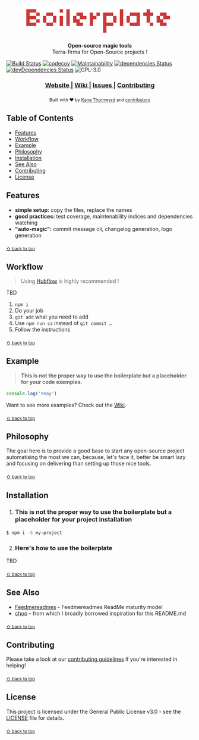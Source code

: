 <h1 align="center">
  <img src="https://github.com/kane-thornwyrd/boilerplate/blob/develop/logo.png" alt="Boilerplate">
</h1>
<div align="center">
  <strong>Open-source magic tools</strong>
</div>
<div align="center">
  Terra-firma for Open-Source projects !
</div>

[![Build Status](https://travis-ci.org/kane-thornwyrd/boilerplate.png?branch=develop)](https://travis-ci.org/kane-thornwyrd/boilerplate)
[![codecov](https://img.shields.io/codecov/c/github/kane-thornwyrd/boilerplate.svg)](https://codecov.io/gh/kane-thornwyrd/boilerplate)
[![Maintainability](https://api.codeclimate.com/v1/badges/2e85ad60226c73095c56/maintainability)](https://codeclimate.com/github/kane-thornwyrd/boilerplate/maintainability)
[![dependencies Status](https://david-dm.org/kane-thornwyrd/boilerplate/status.png)](https://david-dm.org/kane-thornwyrd/boilerplate)
[![devDependencies Status](https://david-dm.org/kane-thornwyrd/boilerplate/dev-status.png)](https://david-dm.org/kane-thornwyrd/boilerplate?type=dev)
![GPL-3.0](https://img.shields.io/github/license/kane-thornwyrd/boilerplate.png)

<div align="center">
  <h3>
    <a href="https://kane-thornwyrd.github.io/boilerplate">
      Website
    </a>
    <span> | </span>
    <a href="https://github.com/kane-thornwyrd/boilerplate/wiki">
      Wiki
    </a>
    <span> | </span>
    <a href="https://github.com/kane-thornwyrd/boilerplate/issues">
      Issues
    </a>
    <span> | </span>
    <a href="https://github.com/kane-thornwyrd/boilerplate/blob/master/.github/CONTRIBUTING.md">
      Contributing
    </a>
  </h3>
</div>
<div align="center">
  <sub>Built with ❤︎ by
  <a href="https://twitter.com/Kane_Thornwyrd">Kane Thornwyrd</a> and
  <a href="https://github.com/kane-thornwyrd/boilerplate/graphs/contributors">
    contributors
  </a>
</div>
<div id="contents"></div>

## Table of Contents
- [Features](#features)
- [Workflow](#workflow)
- [Example](#example)
- [Philosophy](#philosophy)
- [Installation](#installation)
- [See Also](#see-also)
- [Contributing](#support)
- [License](#license)

## Features
- __simple setup:__ copy the files, replace the names
- __good practices:__ test coverage, maintenability indices and dependencies watching
- __"auto-magic":__ commit message cli, changelog generation, logo generation

<sub>[⇧ back to top](#contents)</sub>

## Workflow
> Using [Hubflow](https://datasift.github.io/gitflow/) is highly recommended !

TBD
1. `npm i`
2. Do your job
3. `git add` what you need to add
4. Use `npm run cz` instead of `git commit …`
5. Follow the instructions

<sub>[⇧ back to top](#contents)</sub>

## Example
>**This is not the proper way to use the boilerplate but a placeholder for your code exemples**.

```js
console.log('Yeay')
```
Want to see more examples? Check out the [Wiki](https://github.com/kane-thornwyrd/boilerplate/wiki).

<sub>[⇧ back to top](#contents)</sub>

## Philosophy
The goal here is to provide a good base to start any open-source project automatising the most we can, because, let's face it, better be smart lazy and focusing on delivering than setting up those nice tools.

<sub>[⇧ back to top](#contents)</sub>

## Installation
1. ### **This is not the proper way to use the boilerplate but a placeholder for your project installation**
```sh
$ npm i -S my-project
```
2. ### Here's how to use the boilerplate
TBD

<sub>[⇧ back to top](#contents)</sub>

## See Also
- [Feedmereadmes]( https://github.com/LappleApple/feedmereadmes/blob/master/README-maturity-model.md) - Feedmereadmes ReadMe maturity model
- [choo](https://github.com/choojs/choo) - from which I broadly borrowed inspiration for this README.md

<sub>[⇧ back to top](#contents)</sub>

## Contributing
Please take a look at our [contributing guidelines](CONTRIBUTING) if you're interested in helping!

<sub>[⇧ back to top](#contents)</sub>

## License
This project is licensed under the General Public License v3.0 - see the [LICENSE](LICENSE) file for details.

<sub>[⇧ back to top](#contents)</sub>

